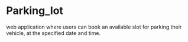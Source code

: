 # Parking_lot
web application where users can book an available slot for parking their vehicle, at the specified date and time.
